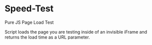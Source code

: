 # Speed-Test
Pure JS Page Load Test

Script loads the page you are testing inside of an invisible iFrame and returns the load time as a URL parameter.
